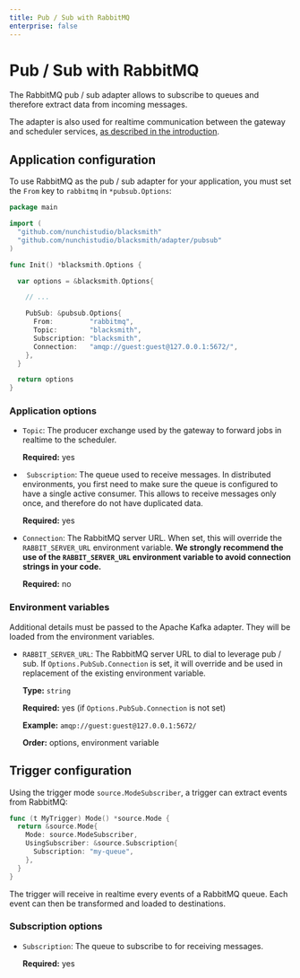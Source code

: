 ```yaml
---
title: Pub / Sub with RabbitMQ
enterprise: false
---
```


# Pub / Sub with RabbitMQ

The RabbitMQ pub / sub adapter allows to subscribe to queues and therefore extract
data from incoming messages.

The adapter is also used for realtime communication between the gateway and scheduler
services, [as described in the introduction](/blacksmith/introduction/what/overview).

## Application configuration

To use RabbitMQ as the pub / sub adapter for your application, you must set the
`From` key to `rabbitmq` in `*pubsub.Options`:
```go
package main

import (
  "github.com/nunchistudio/blacksmith"
  "github.com/nunchistudio/blacksmith/adapter/pubsub"
)

func Init() *blacksmith.Options {

  var options = &blacksmith.Options{

    // ...

    PubSub: &pubsub.Options{
      From:         "rabbitmq",
      Topic:        "blacksmith",
      Subscription: "blacksmith",
      Connection:   "amqp://guest:guest@127.0.0.1:5672/",
    },
  }

  return options
}
```

### Application options

- `Topic`: The producer exchange used by the gateway to forward jobs in realtime
  to the scheduler.

  **Required:** yes

- ` Subscription`: The queue used to receive messages. In distributed environments,
  you first need to make sure the queue is configured to have a single active consumer.
  This allows to receive messages only once, and therefore do not have duplicated
  data.

  **Required:** yes

- `Connection`: The RabbitMQ server URL. When set, this will override the
  `RABBIT_SERVER_URL` environment variable. **We strongly recommend the use of the
  `RABBIT_SERVER_URL` environment variable to avoid connection strings in your
  code.**

  **Required:** no

### Environment variables

Additional details must be passed to the Apache Kafka adapter. They will be loaded
from the environment variables.

- `RABBIT_SERVER_URL`: The RabbitMQ server URL to dial to leverage pub / sub. If
  `Options.PubSub.Connection` is set, it will override and be used in replacement
  of the existing environment variable.

  **Type:** `string`

  **Required:** yes (if `Options.PubSub.Connection` is not set)

  **Example:** `amqp://guest:guest@127.0.0.1:5672/`

  **Order:** options, environment variable

## Trigger configuration

Using the trigger mode `source.ModeSubscriber`, a trigger can extract events from
RabbitMQ:
```go
func (t MyTrigger) Mode() *source.Mode {
  return &source.Mode{
    Mode: source.ModeSubscriber,
    UsingSubscriber: &source.Subscription{
      Subscription: "my-queue",
    },
  }
}
```

The trigger will receive in realtime every events of a RabbitMQ queue. Each event
can then be transformed and loaded to destinations.

### Subscription options

- `Subscription`: The queue to subscribe to for receiving messages.

  **Required:** yes
